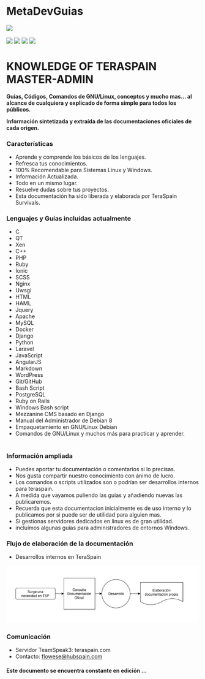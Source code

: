 # MetaDevGuias
![](https://github.com/flowese/teraspain-bot/blob/master/img/tsp_logo.png?raw=true)

![](https://img.shields.io/github/stars/pandao/editor.md.svg) ![](https://img.shields.io/github/forks/pandao/editor.md.svg) ![](https://img.shields.io/github/tag/pandao/editor.md.svg) ![](https://img.shields.io/github/release/pandao/editor.md.svg)

# KNOWLEDGE OF TERASPAIN MASTER-ADMIN

**Guías, Códigos, Comandos de GNU/Linux, conceptos y mucho mas... al alcance de cualquiera y explicado de forma simple para todos los públicos.**

**Información sintetizada y extraída de las documentaciones oficiales de cada origen.**

###  Características

- Aprende y comprende los básicos de los lenguajes.
- Refresca tus conocimientos.
- 100% Recomendable para Sistemas Linux y Windows.
- Información Actualizada.
- Todo en un mismo lugar.
- Resuelve dudas sobre tus proyectos.
- Esta documentación ha sido liberada y elaborada por TeraSpain Survivals.


### Lenguajes y Guías incluídas actualmente

- C
- QT
- Xen
- C++
- PHP
- Ruby
- Ionic
- SCSS
- Nginx
- Uwsgi
- HTML
- HAML
- Jquery
- Apache
- MySQL
- Docker
- Django
- Python
- Laravel
- JavaScript
- AngularJS
- Markdown
- WordPress
- Git/GitHub
- Bash Script
- PostgreSQL
- Ruby on Rails
- Windows Bash script
- Mezzanine CMS basado en Django
- Manual del Administrador de Debian 8
- Empaquetamiento en GNU/Linux Debian
- Comandos de GNU/Linux y muchos más para practicar y aprender.

#
### Información ampliada

- Puedes aportar tu documentación o comentarios si lo precisas.
- Nos gusta compartir nuestro conocimiento con ánimo de lucro.
- Los comandos o scripts utilizados son o podrían ser desarrollos internos para teraspain.
- A medida que vayamos puliendo las guias y añadiendo nuevas las publicaremos.
- Recuerda que esta documentacion inicialmente es de uso interno y lo publicamos por si puede ser de utilidad para alguien mas.
- Si gestionas servidores dedicados en linux es de gran utilidad.
- incluímos algunas guías para administradores de entornos Windows.

### Flujo de elaboración de la documentación

- Desarrollos internos en TeraSpain

![](https://github.com/flowese/MetaDevGuias/blob/master/img/flow-tsp-docs.png?raw=true)

### Comunicación

- Servidor TeamSpeak3: teraspain.com
- Contacto: flowese@hubspain.com

<h4> Este documento se encuentra constante en edición ... </h4>
